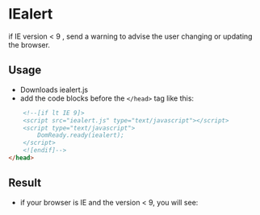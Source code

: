 # IEalert
if IE version < 9 , send a warning to advise the user changing or updating the browser.

## Usage
* Downloads iealert.js
* add the code blocks before the ```</head>``` tag like this:
```html
    <!--[if lt IE 9]>
    <script src="iealert.js" type="text/javascript"></script>
    <script type="text/javascript">
        DomReady.ready(iealert);
    </script>
    <![endif]-->
</head>
```

## Result
* if your browser is IE and the version < 9, you will see: 


